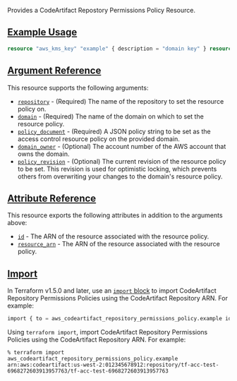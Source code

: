 Provides a CodeArtifact Repostory Permissions Policy Resource.

## [Example Usage](https://registry.terraform.io/providers/hashicorp/aws/latest/docs/resources/codeartifact_domain#example-usage)

```terraform
resource "aws_kms_key" "example" { description = "domain key" } resource "aws_codeartifact_domain" "example" { domain = "example" encryption_key = aws_kms_key.example.arn } resource "aws_codeartifact_repository" "example" { repository = "example" domain = aws_codeartifact_domain.example.domain } data "aws_iam_policy_document" "example" { statement { effect = "Allow" principals { type = "*" identifiers = ["*"] } actions = ["codeartifact:ReadFromRepository"] resources = [aws_codeartifact_repository.example.arn] } } resource "aws_codeartifact_repository_permissions_policy" "example" { repository = aws_codeartifact_repository.example.repository domain = aws_codeartifact_domain.example.domain policy_document = data.aws_iam_policy_document.example.json }
```

## [Argument Reference](https://registry.terraform.io/providers/hashicorp/aws/latest/docs/resources/codeartifact_domain#argument-reference)

This resource supports the following arguments:

-   [`repository`](https://registry.terraform.io/providers/hashicorp/aws/latest/docs/resources/codeartifact_domain#repository-3) - (Required) The name of the repository to set the resource policy on.
-   [`domain`](https://registry.terraform.io/providers/hashicorp/aws/latest/docs/resources/codeartifact_domain#domain-5) - (Required) The name of the domain on which to set the resource policy.
-   [`policy_document`](https://registry.terraform.io/providers/hashicorp/aws/latest/docs/resources/codeartifact_domain#policy_document-2) - (Required) A JSON policy string to be set as the access control resource policy on the provided domain.
-   [`domain_owner`](https://registry.terraform.io/providers/hashicorp/aws/latest/docs/resources/codeartifact_domain#domain_owner-4) - (Optional) The account number of the AWS account that owns the domain.
-   [`policy_revision`](https://registry.terraform.io/providers/hashicorp/aws/latest/docs/resources/codeartifact_domain#policy_revision-2) - (Optional) The current revision of the resource policy to be set. This revision is used for optimistic locking, which prevents others from overwriting your changes to the domain's resource policy.

## [Attribute Reference](https://registry.terraform.io/providers/hashicorp/aws/latest/docs/resources/codeartifact_domain#attribute-reference)

This resource exports the following attributes in addition to the arguments above:

-   [`id`](https://registry.terraform.io/providers/hashicorp/aws/latest/docs/resources/codeartifact_domain#id-4) - The ARN of the resource associated with the resource policy.
-   [`resource_arn`](https://registry.terraform.io/providers/hashicorp/aws/latest/docs/resources/codeartifact_domain#resource_arn-2) - The ARN of the resource associated with the resource policy.

## [Import](https://registry.terraform.io/providers/hashicorp/aws/latest/docs/resources/codeartifact_domain#import)

In Terraform v1.5.0 and later, use an [`import` block](https://developer.hashicorp.com/terraform/language/import) to import CodeArtifact Repository Permissions Policies using the CodeArtifact Repository ARN. For example:

```terraform
import { to = aws_codeartifact_repository_permissions_policy.example id = "arn:aws:codeartifact:us-west-2:012345678912:repository/tf-acc-test-6968272603913957763/tf-acc-test-6968272603913957763" }
```

Using `terraform import`, import CodeArtifact Repository Permissions Policies using the CodeArtifact Repository ARN. For example:

```console
% terraform import aws_codeartifact_repository_permissions_policy.example arn:aws:codeartifact:us-west-2:012345678912:repository/tf-acc-test-6968272603913957763/tf-acc-test-6968272603913957763
```